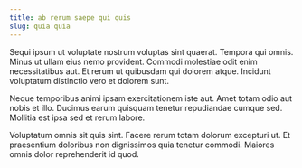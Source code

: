 ```yaml
---
title: ab rerum saepe qui quis
slug: quia quia
---
```


Sequi ipsum ut voluptate nostrum voluptas sint quaerat. Tempora qui omnis. Minus ut ullam eius nemo provident. Commodi molestiae odit enim necessitatibus aut. Et rerum ut quibusdam qui dolorem atque. Incidunt voluptatum distinctio vero et dolorem sunt.

Neque temporibus animi ipsam exercitationem iste aut. Amet totam odio aut nobis et illo. Ducimus earum quisquam tenetur repudiandae cumque sed. Mollitia est ipsa sed et rerum labore.

Voluptatum omnis sit quis sint. Facere rerum totam dolorum excepturi ut. Et praesentium doloribus non dignissimos quia tenetur commodi. Maiores omnis dolor reprehenderit id quod.
